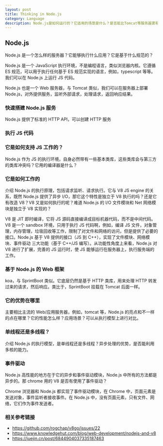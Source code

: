 ```yaml
---
layout: post
title: Thinking in Node.js
category: Language
description: Node.js是如何运行的？它适用的场景是什么？是否能比Tomcat等服务器更有优势？
---
```


## Node.js

Node.js 是一个怎么样的服务器？它能够执行什么应用？它是基于什么规范的？

Node.js 是一个 JavaScript 执行环境，不是编程语言，类似浏览器内核。它遵循 ES 规范，可以用于执行任何基于 ES 规范实现的语言，例如，typescript 等等。我们可以在 Node.js 上运行 JS 代码。

Node.js 也是一个 Web 服务器，与 Tomcat 类似，我们可以在服务器上部署 Node.js，对外提供服务，监听外部请求，处理请求，返回响应结果。

### 快速搭建 Node.js 服务

Node.js 提供了标准的 HTTP API，可以创建 HTTP 服务

### 执行 JS 代码

### 它是如何支持 JS 工作的？

Node.js 作为 JS 的执行环境，自身必然带有一些基本类库，这些类库会与第三方的类库冲突吗？它用的编译器是什么？

### 它是如何工作的

介绍 Node.js 的执行原理，包括请求监听、请求执行。它与 V8 JS engine 的关系，既然 Node.js 提供了异步 I/O，那它这个特性是独立于 V8 执行的吗？还是它有改造 V8？V8 又是如何执行的呢？难道 Node.js 的 I/O 文件模块和 Net 网络模块是独立于 V8 实现的？

V8 是 JIT 即时编译，它将 JS 源码直接编译成目标机器代码，而不是中间代码。V8 是一个 sandbox 环境，只用于执行 JS 代码啊，例如，编译 JS 文件，对象管理，内存管理，垃圾回收等工作，限制了对文件和网络的访问，但是提供了必要的接口。Node.js 基于 V8 提供的接口（JS 到 C++），实现了文件模块、网络模块、事件驱动 三大功能（基于 C++/JS 编写）。从功能性角度上来看，Node.js 对 V8 进行了扩展，完善的 JS 运行时，使 JS 能够运行在服务器上，执行服务端的工作。

### 基于 Node.js 的 Web 框架

koa，与 SprintBoot 类似。它底层仍然是基于 HTTP 类库，用来处理 HTTP 转发过来的请求，然后响应。类比于，SprintBoot 挂载在 Tomcat 后面一样。

### 它的优势在哪里

主要相比主流的 Web/应用服务器，例如，tomcat 等，Node.js 的亮点和不一样的点在哪里？它的性能怎么样？应用场景？可以从执行模型上进行对比。

### 单线程还是多线程？

介绍 Node.js 的执行模型，是单线程还是多线程？异步处理的优势，是否能利用多核的能力。

### 事件驱动

Node.js 高性能的地方在于它的异步和事件驱动模块，Node.js 中所有的方法都是异步的。那 chrome 用的 V8 是否有使用了事件驱动？

Chrome 浏览器和 Node.js 都实现了事件驱动模块，在 Chrome 中，页面元素是发送对象，事件监听者接收事件。在 Node.js 中，没有页面元素，只有文件、网络，它们作为事件发送者。

### 相关参考链接

- https://github.com/rogchap/v8go/issues/22
- https://www.knowledgehut.com/blog/web-development/nodejs-and-v8
- https://juejin.cn/post/6844904037335187463
